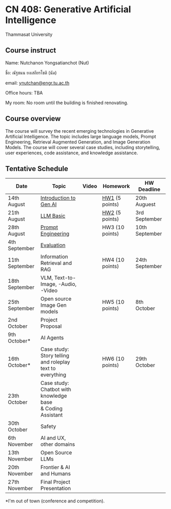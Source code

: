 # CN 408: Generative Artificial Intelligence
Thammasat University 

## Course instruct

Name: Nutchanon Yongsatianchot (Nut)

ชื่อ: ณัฐชนน ยงเสถียรโชติ (นัด)

email: ynutchan@engr.tu.ac.th

Office hours: TBA

My room: No room until the building is finished renovating.

## Course overview 
The course will survey the recent emerging technologies in Generative Artificial Intelligence. The topic includes large language models, Prompt Engineering, Retrieval Augmented Generation, and Image Generation Models. The course will cover several case studies, including storytelling, user experiences, code assistance, and knowledge assistance.

## Tentative Schedule

| Date  |   Topic   |  Video   | Homework | HW Deadline |
| ----- | --------- | -------- | -------- | ----------- |
| 14th August | [Introduction to Gen AI](https://docs.google.com/presentation/d/1Z5KCaE9EFxz3z5V7hcRNhpuQKBZ_GxgtkqnnsXoQudo/edit?usp=sharing)  |          | [HW1](https://docs.google.com/presentation/d/1Z5KCaE9EFxz3z5V7hcRNhpuQKBZ_GxgtkqnnsXoQudo/edit#slide=id.g2ed124f5f7c_1_1115) (5 points)        |  20th Auguest            |  
| 21th August | [LLM Basic](https://docs.google.com/presentation/d/1EcUcSMWopO-XwPPQJIRH6oU6MD436eLWue_1aSUlOVM/edit?usp=sharing)               |          | [HW2](https://colab.research.google.com/github/yongsa-nut/TU671_CN408_GenAI/blob/main/HW2.ipynb) (5 points)         | 3rd September           |
| 28th August | [Prompt Engineering](https://docs.google.com/presentation/d/1TixS_ousH9ejIaoelYdhNqo9igtw4hr_ThHQySVBVFQ/edit?usp=sharing)      |          |  HW3 (10 points) | 10th September        |      
| 4th September  | [Evaluation](https://docs.google.com/presentation/d/1VO1ysRK8oOjKVhVESfZnSXbf7KzNqrcYnwpIJG-9USg/edit?usp=sharing)        |          |       |            |
| 11th September | Information Retrieval and RAG |        |  HW4 (10 points)  | 24th September        |
| 18th September | VLM, Text-to-Image, -Audio, -Video |          |          |           |
| 25th September | Open source Image Gen models |        |  HW5 (10 points)   | 8th October         |
| 2nd October  | Project Proposal       |           |          |                        |
| 9th October* | AI Agents  |        |        |             |
| 16th October* | Case study: Story telling and roleplay <br> text to everything |      | HW6 (10 points)       | 29th October           |
| 23th October | Case study: Chatbot with knowledge base <br> & Coding Assistant |          |         |             |
| 30th October | Safety  |        |         |            |
| 6th November | AI and UX, other domains |        |         |          |
| 13th November | Open Source LLMs   |         |           |           |
| 20th November | Frontier & AI and Humans          |         |         |          |
| 27th November | Final Project Presentation |          |         |            |

*I'm out of town (conference and competition).
